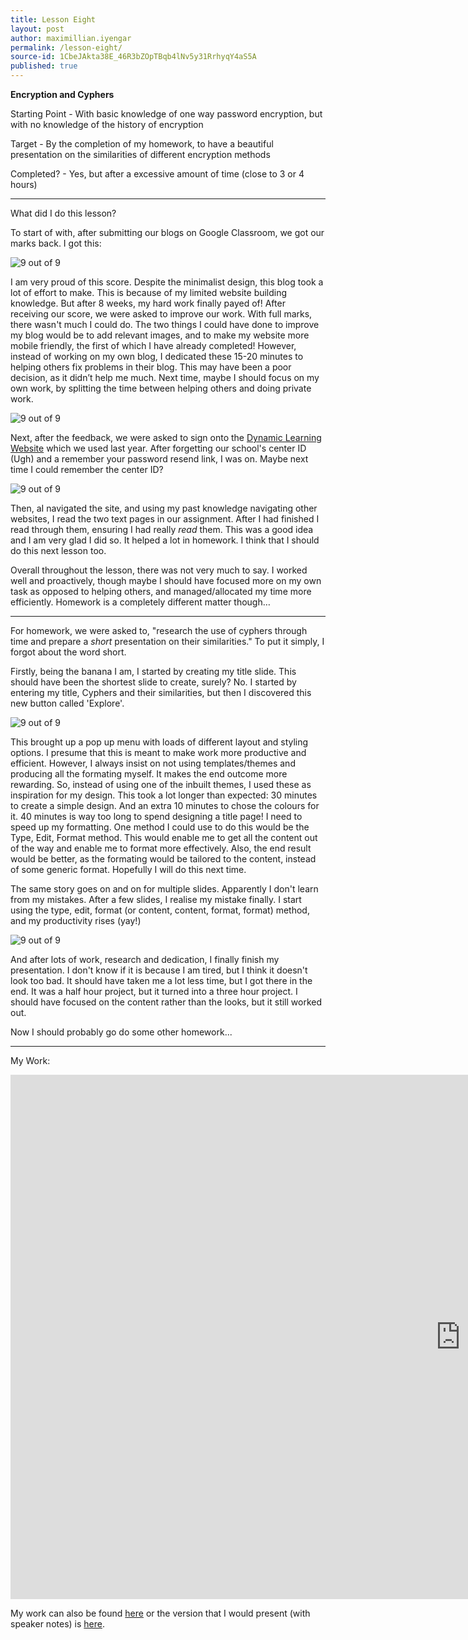 ```yaml
---
title: Lesson Eight
layout: post
author: maximillian.iyengar
permalink: /lesson-eight/
source-id: 1CbeJAkta38E_46R3bZOpTBqb4lNv5y31RrhyqY4aS5A
published: true
---
```

**Encryption and Cyphers**

 

Starting Point - With basic knowledge of one way password encryption, but with no knowledge of the history of encryption

Target - By the completion of my homework, to have a beautiful presentation on the similarities of different encryption methods

Completed? - Yes, but after a excessive amount of time (close to 3 or 4 hours)

***

What did I do this lesson?

To start of with, after submitting our blogs on Google Classroom, we got our marks back. I got this:

<img src="https://Blue-Dot.github.io/assets/Lesson_Eight/Google_Classroom_Score.png" alt="9 out of 9">

I am very proud of this score. Despite the minimalist design, this blog took a lot of effort to make. This is because of my limited website building knowledge. But after 8 weeks, my hard work finally payed of! After receiving our score, we were asked to improve our work. With full marks, there wasn't much I could do. The two things I could have done to improve my blog would be to add relevant images, and to make my website more mobile friendly, the first of which I have already completed! However, instead of working on my own blog, I dedicated these 15-20 minutes to helping others fix problems in their blog. This may have been a poor decision, as it didn’t help me much. Next time, maybe I should focus on my own work, by splitting the time between helping others and doing private work.

<img src="https://Blue-Dot.github.io/assets/Lesson_Eight/DL_Login.png" alt="9 out of 9">

Next, after the feedback, we were asked to sign onto the <a href="http://my.dynamic-learning.co.uk">Dynamic Learning Website</a> which we used last year. After forgetting our school's center ID (Ugh) and a remember your password resend link, I was on. Maybe next time I could remember the center ID?

<img src="https://Blue-Dot.github.io/assets/Lesson_Eight/DL-UI.png" alt="9 out of 9">

Then, aI navigated the site, and using my past knowledge navigating other websites, I read the two text pages in our assignment. After I had finished I read through them, ensuring I had really *read* them. This was a good idea and I am very glad I did so. It helped a lot in homework. I think that I should do this next lesson too.

Overall throughout the lesson, there was not very much to say. I worked well and proactively, though maybe I should have focused more on my own task as opposed to helping others, and managed/allocated my time more efficiently. Homework is a completely different matter though…

***

For homework, we were asked to, "research the use of cyphers through time and prepare a *short* presentation on their similarities." To put it simply, I forgot about the word short.

Firstly, being the banana I am, I started by creating my title slide. This should have been the shortest slide to create, surely? No. I started by entering my title, Cyphers and their similarities, but then I discovered this new button called 'Explore'.

<img src="https://Blue-Dot.github.io/assets/Lesson_Eight/Slides_Explore.png" alt="9 out of 9">

This brought up a pop up menu with loads of different layout and styling options. I presume that this is meant to make work more productive and efficient. However, I always insist on not using templates/themes and producing all the formating myself. It makes the end outcome more rewarding. So, instead of using one of the inbuilt themes, I used these as inspiration for my design. This took a lot longer than expected: 30 minutes to create a simple design. And an extra 10 minutes to chose the colours for it. 40 minutes is way too long to spend designing a title page! I need to speed up my formatting. One method I could use to do this would be the Type, Edit, Format method. This would enable me to get all the content out of the way and enable me to format more effectively. Also, the end result would be better, as the formating would be tailored to the content, instead of some generic format. Hopefully I will do this next time.

The same story goes on and on for multiple slides. Apparently I don't learn from my mistakes. After a few slides, I realise my mistake finally. I start using the type, edit, format (or content, content, format, format) method, and my productivity rises (yay!)

<img src="https://Blue-Dot.github.io/assets/Lesson_Eight/Expo_Graph.png" alt="9 out of 9">

And after lots of work, research and dedication, I finally finish my presentation. I don't know if it is because I am tired, but I think it doesn't look too bad. It should have taken me a lot less time, but I got there in the end. It was a half hour project, but it turned into a three hour project. I should have focused on the content rather than the looks, but it still worked out. 

Now I should probably go do some other homework...

***

My Work:

<iframe src="https://docs.google.com/presentation/d/1PR0rbrg6P-9HdZs51luvo1wFZ_PnfrN9UBbyC1_NNMc/embed?start=false&loop=false&delayms=5000" frameborder="0" width="1440" height="839" allowfullscreen="true" mozallowfullscreen="true" webkitallowfullscreen="true"></iframe>

My work can also be found <a href="https://docs.google.com/presentation/d/1PR0rbrg6P-9HdZs51luvo1wFZ_PnfrN9UBbyC1_NNMc/edit?usp=sharing">here</a> or the version that I would present (with speaker notes) is <a href="[https://docs.google.com/presentation/d/1aHQ1N9zOb77KBBdKuWgwYcQ7OjC_tygajet2u23oz-w/edit?usp=sharing](https://docs.google.com/presentation/d/1aHQ1N9zOb77KBBdKuWgwYcQ7OjC_tygajet2u23oz-w/edit?usp=sharing)">here</a>.

